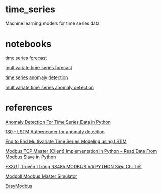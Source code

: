 # time_series
Machine learning models for time series data

# notebooks
[time series forecast]()

[multivariate time series forecast]()

[time series anomaly detection]()

[multivariate time series anomaly detection]()

# references

[ Anomaly Detection For Time Series Data in Python ](https://www.youtube.com/watch?v=T5wB7pk3CUc)

[ 180 - LSTM Autoencoder for anomaly detection ](https://www.youtube.com/watch?v=T5wB7pk3CUc)

[ End to End Multivariate Time Series Modeling using LSTM ](https://www.youtube.com/watch?v=4FmVIpcwl4k)

[Modbus TCP Master (Client) Implementation in Python - Read Data From Modbus Slave in Python](https://www.youtube.com/watch?v=VYG-3Q8qbq4)

[ FX3U | Truyền Thông RS485 MODBUS Với PYTHON Siêu Chi Tiết ](https://www.youtube.com/watch?v=uahASNwk5eE)

[Modpoll Modbus Master Simulator](https://www.modbusdriver.com/modpoll.html)

[EasyModbus](https://pypi.org/project/EasyModbus/)
